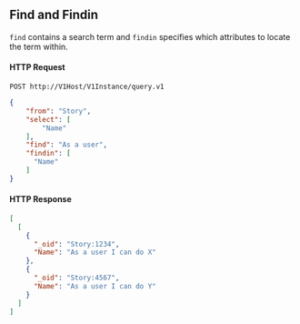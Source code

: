 ## Find and Findin

`find` contains a search term and `findin` specifies which attributes to locate the term within.

#### HTTP Request

`POST http://V1Host/V1Instance/query.v1`

```json
{
    "from": "Story",
    "select": [ 
        "Name"
    ],
    "find": "As a user",
    "findin": [
      "Name"
    ]
}
```

#### HTTP Response

```json
[
  [
    {
      "_oid": "Story:1234",
      "Name": "As a user I can do X"
    },
    {
      "_oid": "Story:4567",
      "Name": "As a user I can do Y"
    }
  ]
]
```